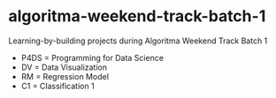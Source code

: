 # algoritma-weekend-track-batch-1
Learning-by-building projects during Algoritma Weekend Track Batch 1

* P4DS = Programming for Data Science
* DV = Data Visualization
* RM = Regression Model
* C1 = Classification 1
